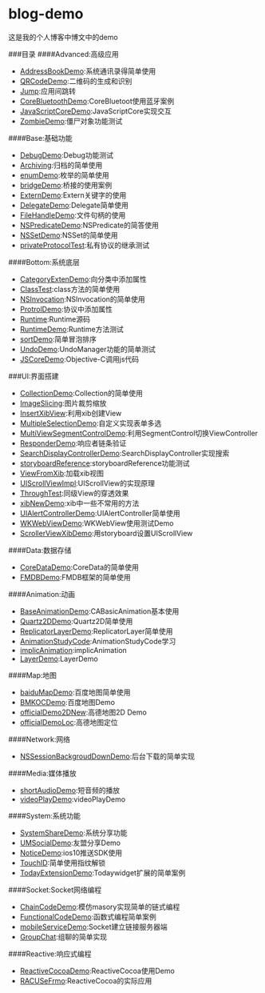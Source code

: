 # blog-demo
这是我的个人博客中博文中的demo

###目录
####Advanced:高级应用
* [AddressBookDemo](AddressBookDemo):系统通讯录得简单使用
* [QRCodeDemo](QRCodeDemo):二维码的生成和识别
* [Jump](Jump):应用间跳转
* [CoreBluetoothDemo](CoreBluetoothDemo):CoreBluetoot使用蓝牙案例
* [JavaScriptCoreDemo](JavaScriptCoreDemo):JavaScriptCore实现交互
* [ZombieDemo](ZombieDemo):僵尸对象功能测试

####Base:基础功能
* [DebugDemo](DebugDemo):Debug功能测试
* [Archiving](Archiving):归档的简单使用
* [enumDemo](enumDemo):枚举的简单使用
* [bridgeDemo](bridgeDemo):桥接的使用案例
* [ExternDemo](ExternDemo):Extern关键字的使用
* [DelegateDemo](DelegateDemo):Delegate简单使用
* [FileHandleDemo](FileHandleDemo):文件句柄的使用
* [NSPredicateDemo](NSPredicateDemo):NSPredicate的简答使用
* [NSSetDemo](NSSetDemo):NSSet的简单使用
* [privateProtocolTest](privateProtocolTest):私有协议的继承测试

####Bottom:系统底层
* [CategoryExtenDemo](CategoryExtenDemo):向分类中添加属性
* [ClassTest](ClassTest):class方法的简单使用
* [NSInvocation](NSInvocation):NSInvocation的简单使用
* [ProtrolDemo](ProtrolDemo):协议中添加属性
* [Runtime](Runtime):Runtime源码
* [RuntimeDemo](RuntimeDemo):Runtime方法测试
* [sortDemo](sortDemo):简单冒泡排序
* [UndoDemo](UndoDemo):UndoManager功能的简单测试
* [JSCoreDemo](JSCoreDemo):Objective-C调用js代码

###UI:界面搭建
* [CollectionDemo](CollectionDemo):Collection的简单使用
* [ImageSlicing](ImageSlicing):图片裁剪缩放
* [InsertXibView](InsertXibView):利用xib创建View
* [MultipleSelectionDemo](MultipleSelectionDemo):自定义实现表单多选
* [MultiViewSegmentControlDemo](MultiViewSegmentControlDemo):利用SegmentControl切换ViewController
* [ResponderDemo](ResponderDemo):响应者链条验证
* [SearchDisplayControllerDemo](SearchDisplayController):SearchDisplayController实现搜索
* [storyboardReference](storyboardReference):storyboardReference功能测试
* [ViewFromXib](ViewFromXib):加载xib视图
* [UIScrollViewImpl](UIScrollViewImpl):UIScrollView的实现原理
* [ThroughTest](ThroughTest):同级View的穿透效果
* [xibNewDemo](xibNewDemo):xib中一些不常用的方法
* [UIAlertControllerDemo](UIAlertControllerDemo):UIAlertController简单使用
* [WKWebViewDemo](WKWebViewDemo):WKWebView使用测试Demo
* [ScrollerViewXibDemo](ScrollerViewXibDemo):用storyboard设置UIScrollView

####Data:数据存储
* [CoreDataDemo](CoreDataDemo):CoreData的简单使用
* [FMDBDemo](FMDBDemo):FMDB框架的简单使用

####Animation:动画
* [BaseAnimationDemo](BaseAnimationDemo):CABasicAnimation基本使用
* [Quartz2DDemo](Quartz2DDemo):Quartz2D简单使用
* [ReplicatorLayerDemo](ReplicatorLayerDemo):ReplicatorLayer简单使用
* [AnimationStudyCode](AnimationStudyCode):AnimationStudyCode学习
* [implicAnimation](implicAnimation):implicAnimation
* [LayerDemo](LayerDemo):LayerDemo

####Map:地图
* [baiduMapDemo](baiduMapDemo):百度地图简单使用
* [BMKOCDemo](BMKOCDemo):百度地图Demo
* [officialDemo2DNew](officialDemo2DNew):高德地图2D Demo
* [officialDemoLoc](officialDemoLoc):高德地图定位

####Network:网络
* [NSSessionBackgroudDownDemo](NSSessionBackgroudDownDemo):后台下载的简单实现


####Media:媒体播放
* [shortAudioDemo](shortAudioDemo):短音频的播放
* [videoPlayDemo](videoPlayDemo):videoPlayDemo

####System:系统功能
* [SystemShareDemo](SystemShareDemo):系统分享功能
* [UMSocialDemo](UMSocialDemo):友盟分享Demo
* [NoticeDemo](NoticeDemo):ios10推送SDK使用
* [TouchID](TouchID):简单使用指纹解锁
* [TodayExtensionDemo](TodayExtensionDemo):Todaywidget扩展的简单案例

####Socket:Socket网络编程
* [ChainCodeDemo](ChainCodeDemo):模仿masory实现简单的链式编程
* [FunctionalCodeDemo](FunctionalCodeDemo):函数式编程简单案例
* [mobileServiceDemo](mobileServiceDemo):Socket建立链接服务器端
* [GroupChat](GroupChat):组聊的简单实现

####Reactive:响应式编程
* [ReactiveCocoaDemo](ReactiveCocoaDemo):ReactiveCocoa使用Demo
* [RACUSeFrmo](RACUSeFrmo):ReactiveCocoa的实际应用








